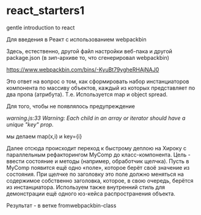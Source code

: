 # react_starters1
gentle introduction to react

Для введения в Реакт с использованием webpackbin

Здесь, естественно, другой файл настройки веб-пака и другой package.json (в зип-архиве то, что сгенерировал webpackbin)

https://www.webpackbin.com/bins/-KyuBt79ygheRHAjNAJ0

Это ответ на вопрос о том, как сформировать набор инстанциаторов компонента по массиву объектов, каждый из которых представляет по два пропа (атрибута). Т.е. Используется map и object spread.

Для того, чтобы не появлялось предупреждение

*warning.js:33 Warning: Each child in an array or iterator should have a unique "key" prop.*

мы делаем map(x,i) и key={i}

Далее отсюда происходит переход к быстрому деплою на Хироку с параллельным рефакторингом MyComp до класс-компонента. Цель - ввести состояние и методы (например, обработчик щелчка). Пусть в MyComp появится ещё одно «поле», которое берёт своё значение из состояния. При щелчке по заголовку это поле должно меняться на содержимое собственно заголовка, которое, в свою очередь, берётся из инстанциатора. Используем также внутренний стиль для демонстрации ещё одного юз-кейса распространения объекта.

Результат - в ветке fromwebpackbin-class


